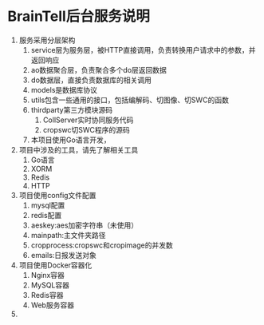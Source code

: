 # BrainTell后台服务说明
1. 服务采用分层架构
   1. service层为服务层，被HTTP直接调用，负责转换用户请求中的参数，并返回响应
   2. ao数据聚合层，负责聚合多个do层返回数据
   3. do数据层，直接负责数据库的相关调用
   4. models是数据库协议
   5. utils包含一些通用的接口，包括编解码、切图像、切SWC的函数
   6. thirdparty第三方模块源码
      1. CollServer实时协同服务代码
      2. cropswc切SWC程序的源码
   7. 本项目使用Go语言开发，
2. 项目中涉及的工具，请先了解相关工具
   1. Go语言
   2. XORM
   3. Redis
   4. HTTP
3. 项目使用config文件配置
   1. mysql配置
   2. redis配置
   3. aeskey:aes加密字符串（未使用）
   4. mainpath:主文件夹路径
   5. cropprocess:cropswc和cropimage的并发数
   6. emails:日报发送对象
4. 项目使用Docker容器化
   1. Nginx容器
   2. MySQL容器
   3. Redis容器
   4. Web服务容器
5. 